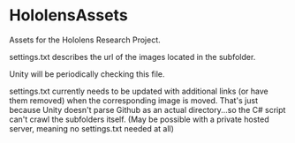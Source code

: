 # HololensAssets

Assets for the Hololens Research Project.

settings.txt describes the url of the images located in the subfolder. 

Unity will be periodically checking this file.

settings.txt currently needs to be updated with additional links (or have them removed) when the corresponding image is moved. That's just because Unity doesn't parse Github as an actual directory...so the C# script can't crawl the subfolders itself. (May be possible with a private hosted server, meaning no settings.txt needed at all)
